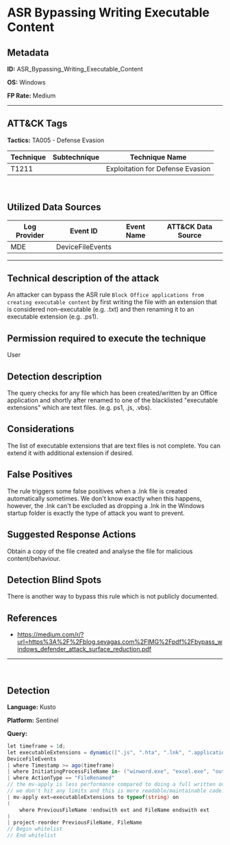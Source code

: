 # ASR Bypassing Writing Executable Content

## Metadata

**ID:** ASR_Bypassing_Writing_Executable_Content

**OS:** Windows

**FP Rate:** Medium

---

## ATT&CK Tags

**Tactics:**
TA005 - Defense Evasion

| Technique | Subtechnique | Technique Name |
|---|---| --- |
| T1211 |  | Exploitation for Defense Evasion|
​
## Utilized Data Sources

| Log Provider | Event ID | Event Name | ATT&CK Data Source |
|---------|---------|----------|---------|
|MDE|DeviceFileEvents|||
---

## Technical description of the attack
An attacker can bypass the ASR rule `Block Office applications from creating executable content` by first writing the
file with an extension that is considered non-executable (e.g. .txt) and then renaming it to an executable extension (e.g. .ps1). 


## Permission required to execute the technique
User

## Detection description
The query checks for any file which has been created/written by an Office application and shortly after renamed to one of the 
blacklisted "executable extensions" which are text files. (e.g. ps1, .js, .vbs). 


## Considerations
The list of executable extensions that are text files is not complete. You can extend it with additional extension if desired. 


## False Positives
The rule triggers some false positives when a .lnk file is created automatically sometimes. We don't know exactly when this happens,
however, the .lnk can't be excluded as dropping a .lnk in the Windows startup folder is exactly the type of attack you want to prevent. 


## Suggested Response Actions
Obtain a copy of the file created and analyse the file for malicious content/behaviour. 


## Detection Blind Spots
There is another way to bypass this rule which is not publicly documented. 


## References
 - https://medium.com/r/?url=https%3A%2F%2Fblog.sevagas.com%2FIMG%2Fpdf%2Fbypass_windows_defender_attack_surface_reduction.pdf
---
​

## Detection

**Language:** Kusto

**Platform:** Sentinel

**Query:**
```C#
let timeframe = 1d;
let executableExtensions = dynamic([".js", ".hta", ".lnk", ".application", ".vb", ".vba", ".vbs", ".ps", ".ps1", ".bat", ".cmd"]);
DeviceFileEvents
| where Timestamp >= ago(timeframe)
| where InitiatingProcessFileName in~ ("winword.exe", "excel.exe", "outlook.exe", "powerpnt.exe")
| where ActionType == "FileRenamed"
// the mv-apply is less performance compared to doing a full written out !endswith, but 
// we don't hit any limits and this is more readable/maintainable code. 
| mv-apply ext=executableExtensions to typeof(string) on 
(
    where PreviousFileName !endswith ext and FileName endswith ext
)
| project-reorder PreviousFileName, FileName
// Begin whitelist
// End whitelist
```

